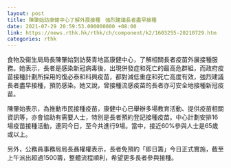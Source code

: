 ```yaml
---
layout: post
title: 陳肇始訪康健中心了解外展接種　強烈建議長者盡早接種
date: 2021-07-29 20:59:53.000000000 +08:00
link: https://news.rthk.hk/rthk/ch/component/k2/1603255-20210729.htm
categories: rthk
---
```


食物及衞生局局長陳肇始到訪葵青地區康健中心，了解相關長者疫苗外展接種服務。她表示，長者是感染新冠病毒後，出現併發症和死亡的最高危群組，而政府疫苗接種計劃所採用的復必泰和科興疫苗，都對減低重症和死亡高度有效，強烈建議長者盡早接種，預防感染。她又說，曾接種流感疫苗的長者亦可安全地接種新冠疫苗。

陳肇始表示，為推動巿民接種疫苗，康健中心已舉辦多場教育活動、提供疫苗相關資訊等，亦會協助有需要人士，特別是長者預約登記接種疫苗。中心計劃安排16場疫苗接種活動，連同今日，至今共進行9場。當中，接近60%參與人士是65歲或以上。

另外，公務員事務局局長聶權權表示，長者免預約「即日籌」今日正式實施，截至上午派出超過1500籌，整體流程順利，希望更多長者參與接種。
